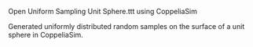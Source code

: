 Open Uniform Sampling Unit Sphere.ttt using CoppeliaSim

Generated uniformly distributed random samples on the surface of a unit sphere in CoppeliaSim.
